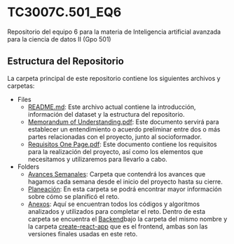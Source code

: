 # TC3007C.501_EQ6
Repositorio del equipo 6 para la materia de Inteligencia artificial avanzada para la ciencia de datos II (Gpo 501)

## Estructura del Repositorio 
La carpeta principal de este repositorio contiene los siguientes archivos y carpetas:

- Files
   - [README.md](./README.md): Este archivo actual contiene la introducción, información del dataset y la estructura del repositorio.
   - [Memorandum of Understanding.pdf](./Memorandum%20of%20Understanding.pdf): Este documento servirá para establecer un entendimiento o acuerdo preliminar entre dos o más partes relacionadas con el proyecto, junto al socioformador.
   - [Requisitos One Page.pdf](./Requisitos%20One%20Page.pdf): Este documento contiene los requisitos para la realización del proyecto, así como los elementos que necesitamos y utilizaremos para llevarlo a cabo.
- Folders
   - [Avances Semanales](./Avances%20Semanales): Carpeta que contendrá los avances que hagamos cada semana desde el inicio del proyecto hasta su cierre.
   - [Planeación](./Planeación): En esta carpeta se podrá encontrar mayor información sobre cómo se planificó el reto.
   - [Anexos](./Anexos): Aquí se encuentran todos los códigos y algoritmos analizados y utilizados para completar el reto. Dentro de esta carpeta se encuentra el [Backend](./Anexos/backend/)bajo la carpeta del mismo nombre y la carpeta [create-react-app](./Anexos/create-react-app/) que es el frontend, ambas son las versiones finales usadas en este reto.
